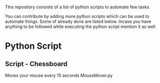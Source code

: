 This repository consists of a list of python scripts to automate few tasks.

You can contribute by adding more python scripts which can be used to automate things. Some of already done are listed below.
Incase you have anything to be followed while executing the python script mention it as well


# Python Script


## Script - Chessboard

Moves your mouse every 15 seconds
MouseMover.py
<!-- Updated README links and corrected typos -->
<!-- Updated README links and corrected typos -->